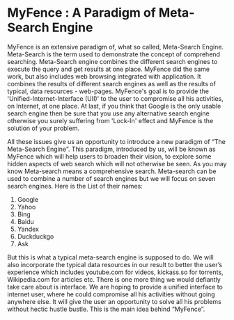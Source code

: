 # MyFence : A Paradigm of Meta-Search Engine

MyFence is an extensive paradigm of, what so called, Meta-Search Engine. Meta-Search is the term used to demonstrate the concept of comprehend searching. Meta-Search engine combines the different search engines to execute the query and get results at one place. MyFence did the same work, but also includes web browsing integrated with application. It combines the results of different search engines as well as the results of typical, data resources - web-pages. MyFence's goal is to provide the 'Unified-Internet-Interface (UII)' to the user to compromise all his activities, on Internet, at one place. At last, if you think that Google is the only usable search engine then be sure that you use any alternative search engine otherwise you surely suffering from 'Lock-In' effect and MyFence is the solution of your problem.

All these issues give us an opportunity to introduce a new paradigm of “The Meta-Search Engine”. This paradigm, introduced by us, will be known as MyFence which will help users to broaden their vision, to explore some hidden aspects of web search which will not otherwise be seen. As you may know Meta-search means a comprehensive search. Meta-search can be used to combine a number of search engines but we will focus on seven search engines. 
Here is the List of their names:

1. Google
2. Yahoo
3. Bing
4. Baidu
5. Yandex
6. Duckduckgo
7. Ask

But this is what a typical meta-search engine is supposed to do. We will also incorporate the typical data resources in our result to better the user’s experience which includes youtube.com for videos, kickass.so for torrents, Wikipedia.com for articles etc. 
There is one more thing we would defiantly take care about is interface. We are hoping to provide a unified interface to internet user, where he could compromise all his activities without going anywhere else. It will give the user an opportunity to solve all his problems without hectic hustle bustle. This is the main idea behind “MyFence”. 
